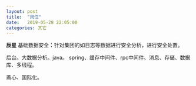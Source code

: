 ```yaml
---
layout: post
title:  "岗位"
date:   2019-05-28 22:05:00
categories: 其它
---
```


**辰星**
基础数据安全：针对集团的如日志等数据进行安全分析，进行安全处置。

后台。大数据分析。java。
spring、缓存中间件、rpc中间件、消息、存储、数据库、多线程。



斋心、国际化。
